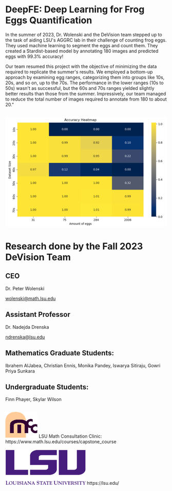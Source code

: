 # DeepFE: Deep Learning for Frog Eggs Quantification

In the summer of 2023, Dr. Wolenski and the DeVision team stepped up to the task of aiding LSU's AGGRC lab in their challenge of counting frog eggs. They used machine learning to segment the eggs and count them. They created a Stardist-based model by annotating 180 images and predicted eggs with 99.3% accuracy!

Our team resumed this project with the objective of minimizing the data required to replicate the summer's results. We employed a bottom-up approach by examining egg ranges, categorizing them into groups like 10s, 20s, and so on, up to the 70s. The performance in the lower ranges (10s to 50s) wasn't as successful, but the 60s and 70s ranges yielded slightly better results than those from the summer. Impressively, our team managed to reduce the total number of images required to annotate from 180 to about 20."

![Image 0](images/Heatmap.png)
---


# Research done by the Fall 2023 DeVision Team
## CEO
Dr. Peter Wolenski

wolenski@math.lsu.edu


## Assistant Professor
Dr. Nadejda Drenska

ndrenska@lsu.edu
## Mathematics Graduate Students:


Ibrahem AlJabea, Christian Ennis, Monika Pandey, Iswarya Sitiraju, Gowri Priya Sunkara

## Undergraduate Students:


Finn Phayer, Skylar Wilson
<br>
<br>

<img src="images/mcclogo.gif" alt="Image 2" width="100">
LSU Math Consultation Clinic:<br>
https://www.math.lsu.edu/courses/capstone_course
<br>
<br>

<img src="images/lsulogo.png" alt="Image 1" width="250">
https://lsu.edu/
